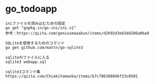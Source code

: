 # go_todoapp

    iniファイルを読み込むための設定
    go get "gopkg.in/go-ini/ini.v1"
    参考：https://qiita.com/geniusmaaakun/items/d2692d3eb5dd286a06a9

    SQLiteを使用するためのコマンド
    go get github.com/mattn/go-sqlite3

    sqliteのファイルに入る
    sqlite3 webapp.sql

    sqlite3コマンド集
    https://qiita.com/ChiakiYamaoka/items/b7c7863688d6f23c0501
